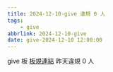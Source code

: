```yaml
---
title: 2024-12-10-give 違規 0 人
tags:
    - give
abbrlink: 2024-12-10-give
date: give-2024-12-10 12:00:00
---
```

give 板 [板規連結](https://www.ptt.cc/bbs/give/M.1612495900.A.C32.html)
昨天違規 0 人

